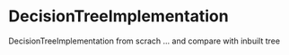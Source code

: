 # DecisionTreeImplementation
DecisionTreeImplementation from scrach ... and compare with inbuilt tree 
